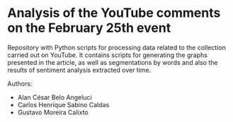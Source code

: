 # Analysis of the YouTube comments on the February 25th event

Repository with Python scripts for processing data related to the collection carried out on YouTube. It contains scripts for generating the graphs presented in the article, as well as segmentations by words and also the results of sentiment analysis extracted over time.

Authors:

 - Alan César Belo Angeluci
 - Carlos Henrique Sabino Caldas
 - Gustavo Moreira Calixto
